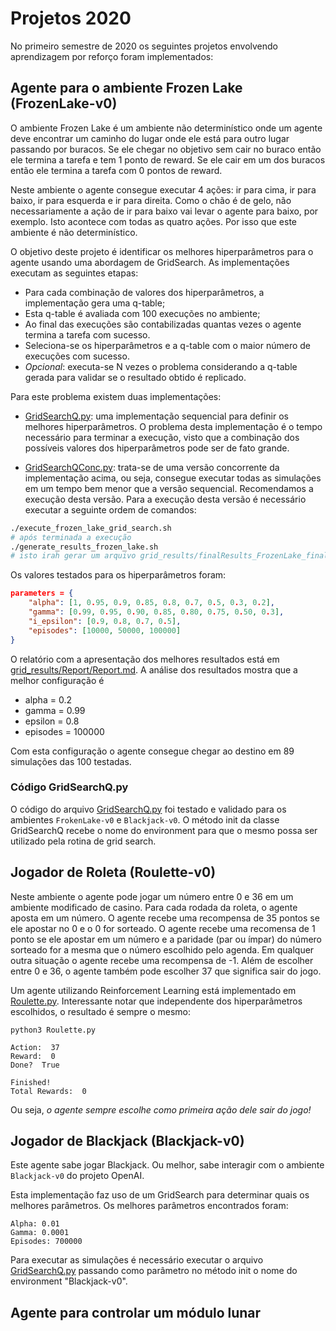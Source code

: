 # Projetos 2020

No primeiro semestre de 2020 os seguintes projetos envolvendo aprendizagem por reforço foram implementados: 

## Agente para o ambiente Frozen Lake (FrozenLake-v0)

O ambiente Frozen Lake é um ambiente não determinístico onde um agente deve encontrar um caminho do lugar onde ele está para outro lugar passando por buracos. Se ele chegar no objetivo sem cair no buraco então ele termina a tarefa e tem 1 ponto de reward. Se ele cair em um dos buracos então ele termina a tarefa com 0 pontos de reward. 

Neste ambiente o agente consegue executar 4 ações: ir para cima, ir para baixo, ir para esquerda e ir para direita. Como o chão é de gelo, não necessariamente a ação de ir para baixo vai levar o agente para baixo, por exemplo. Isto acontece com todas as quatro ações. Por isso que este ambiente é não determinístico. 

O objetivo deste projeto é identificar os melhores hiperparâmetros para o agente usando uma abordagem de GridSearch. As implementações executam as seguintes etapas:

* Para cada combinação de valores dos hiperparâmetros, a implementação gera uma q-table;
* Esta q-table é avaliada com 100 execuções no ambiente;
* Ao final das execuções são contabilizadas quantas vezes o agente termina a tarefa com sucesso.
* Seleciona-se os hiperparâmetros e a q-table com o maior número de execuções com sucesso. 
* *Opcional*: executa-se N vezes o problema considerando a q-table gerada para validar se o resultado obtido é replicado.

Para este problema existem duas implementações: 

* [GridSearchQ.py](GridSearchQ.py): uma implementação sequencial para definir os melhores hiperparâmetros. O problema desta implementação é o tempo necessário para terminar a execução, visto que a combinação dos possíveis valores dos hiperparâmetros pode ser de fato grande. 

* [GridSearchQConc.py](GridSearchQConc.py): trata-se de uma versão concorrente da implementação acima, ou seja, consegue executar todas as simulações em um tempo bem menor que a versão sequencial. Recomendamos a execução desta versão. Para a execução desta versão é necessário executar a seguinte ordem de comandos:

````bash
./execute_frozen_lake_grid_search.sh
# após terminada a execução
./generate_results_frozen_lake.sh
# isto irah gerar um arquivo grid_results/finalResults_FrozenLake_final.csv com os resultados
````

Os valores testados para os hiperparâmetros foram: 

````json
parameters = {
    "alpha": [1, 0.95, 0.9, 0.85, 0.8, 0.7, 0.5, 0.3, 0.2],
    "gamma": [0.99, 0.95, 0.90, 0.85, 0.80, 0.75, 0.50, 0.3],
    "i_epsilon": [0.9, 0.8, 0.7, 0.5],
    "episodes": [10000, 50000, 100000]
}
````

O relatório com a apresentação dos melhores resultados está em [grid_results/Report/Report.md](grid_results/Report/Report.md). A análise dos resultados mostra que a melhor configuração é

* alpha = 0.2
* gamma = 0.99
* epsilon = 0.8
* episodes = 100000

Com esta configuração o agente consegue chegar ao destino em 89 simulações das 100 testadas.

### Código GridSearchQ.py

O código do arquivo [GridSearchQ.py](GridSearchQ.py) foi testado e validado para os ambientes `FrokenLake-v0` e `Blackjack-v0`. O método init da classe GridSearchQ recebe o nome do environment para que o mesmo possa ser utilizado pela rotina de grid search.

## Jogador de Roleta (Roulette-v0)

Neste ambiente o agente pode jogar um número entre 0 e 36 em um ambiente modificado de casino.
Para cada rodada da roleta, o agente aposta em um número. O agente recebe uma recompensa de 35 pontos se ele apostar no 0 e o 0 for sorteado. O agente recebe uma recomensa de 1 ponto se ele apostar em um número e a paridade (par ou ímpar) do número sorteado for a mesma que o número escolhido pelo agenda. Em qualquer outra situação o agente recebe uma recompensa de -1. Além de escolher entre 0 e 36, o agente também pode escolher 37 que significa sair do jogo.

Um agente utilizando Reinforcement Learning está implementado em [Roulette.py](Roulette.py). Interessante notar que independente dos hiperparâmetros escolhidos, o resultado é sempre o mesmo: 

`````
python3 Roulette.py               

Action:  37
Reward:  0
Done?  True

Finished!
Total Rewards:  0
`````

Ou seja, *o agente sempre escolhe como primeira ação dele sair do jogo!*


## Jogador de Blackjack (Blackjack-v0)

Este agente sabe jogar Blackjack. Ou melhor, sabe interagir com o ambiente `Blackjack-v0` do projeto OpenAI. 

Esta implementação faz uso de um GridSearch para determinar quais os melhores parâmetros. Os melhores parâmetros encontrados foram: 

`````
Alpha: 0.01
Gamma: 0.0001
Episodes: 700000
`````

Para executar as simulações é necessário executar o arquivo [GridSearchQ.py](GridSearchQ.py) passando como parâmetro no método init o nome do environment "Blackjack-v0". 


## Agente para controlar um módulo lunar

